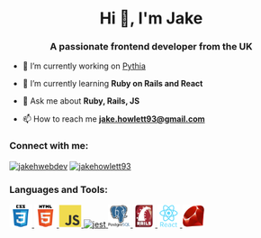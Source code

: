 <h1 align="center">Hi 👋, I'm Jake</h1>
<h3 align="center">A passionate frontend developer from the UK</h3>

- 🔭 I’m currently working on [Pythia](https://github.com/louisleslie/pythia-app)

- 🌱 I’m currently learning **Ruby on Rails and React**

- 💬 Ask me about **Ruby, Rails, JS**

- 📫 How to reach me **jake.howlett93@gmail.com**

<h3 align="left">Connect with me:</h3>
<p align="left">
<a href="https://twitter.com/jakehwebdev" target="blank"><img align="center" src="https://cdn.jsdelivr.net/npm/simple-icons@3.0.1/icons/twitter.svg" alt="jakehwebdev" height="30" width="40" /></a>
<a href="https://linkedin.com/in/jakehowlett93" target="blank"><img align="center" src="https://cdn.jsdelivr.net/npm/simple-icons@3.0.1/icons/linkedin.svg" alt="jakehowlett93" height="30" width="40" /></a>
</p>

<h3 align="left">Languages and Tools:</h3>
<p align="left"> <a href="https://www.w3schools.com/css/" target="_blank"> <img src="https://raw.githubusercontent.com/devicons/devicon/master/icons/css3/css3-original-wordmark.svg" alt="css3" width="40" height="40"/> </a> <a href="https://www.w3.org/html/" target="_blank"> <img src="https://raw.githubusercontent.com/devicons/devicon/master/icons/html5/html5-original-wordmark.svg" alt="html5" width="40" height="40"/> </a> <a href="https://developer.mozilla.org/en-US/docs/Web/JavaScript" target="_blank"> <img src="https://raw.githubusercontent.com/devicons/devicon/master/icons/javascript/javascript-original.svg" alt="javascript" width="40" height="40"/> </a> <a href="https://jestjs.io" target="_blank"> <img src="https://www.vectorlogo.zone/logos/jestjsio/jestjsio-icon.svg" alt="jest" width="40" height="40"/> </a> <a href="https://www.postgresql.org" target="_blank"> <img src="https://raw.githubusercontent.com/devicons/devicon/master/icons/postgresql/postgresql-original-wordmark.svg" alt="postgresql" width="40" height="40"/> </a> <a href="https://rubyonrails.org" target="_blank"> <img src="https://raw.githubusercontent.com/devicons/devicon/master/icons/rails/rails-original-wordmark.svg" alt="rails" width="40" height="40"/> </a> <a href="https://reactjs.org/" target="_blank"> <img src="https://raw.githubusercontent.com/devicons/devicon/master/icons/react/react-original-wordmark.svg" alt="react" width="40" height="40"/> </a> <a href="https://www.ruby-lang.org/en/" target="_blank"> <img src="https://raw.githubusercontent.com/devicons/devicon/master/icons/ruby/ruby-original.svg" alt="ruby" width="40" height="40"/> </a> </p>
